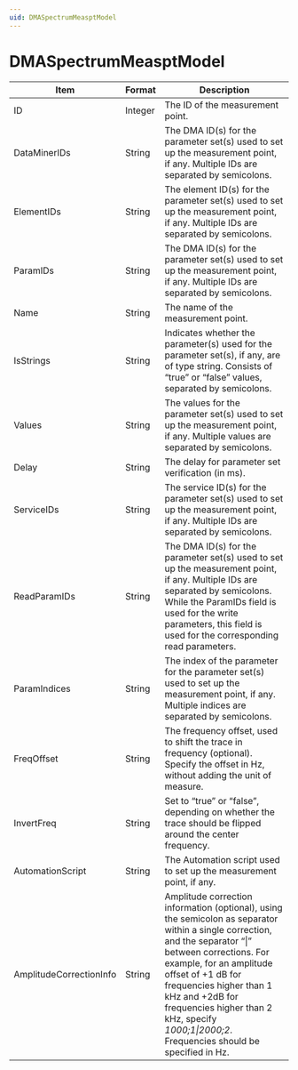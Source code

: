 ```yaml
---
uid: DMASpectrumMeasptModel
---
```


# DMASpectrumMeasptModel

| Item                    | Format  | Description                                                                                                                                                                                                                                                                                                                                                                   |
|-------------------------|---------|-------------------------------------------------------------------------------------------------------------------------------------------------------------------------------------------------------------------------------------------------------------------------------------------------------------------------------------------------------------------------------|
| ID                      | Integer | The ID of the measurement point.                                                                                                                                                                                                                                                                                                                                              |
| DataMinerIDs            | String  | The DMA ID(s) for the parameter set(s) used to set up the measurement point, if any. Multiple IDs are separated by semicolons.                                                                                                                                                                                                                                                |
| ElementIDs              | String  | The element ID(s) for the parameter set(s) used to set up the measurement point, if any. Multiple IDs are separated by semicolons.                                                                                                                                                                                                                                            |
| ParamIDs                | String  | The DMA ID(s) for the parameter set(s) used to set up the measurement point, if any. Multiple IDs are separated by semicolons.                                                                                                                                                                                                                                                |
| Name                    | String  | The name of the measurement point.                                                                                                                                                                                                                                                                                                                                            |
| IsStrings               | String  | Indicates whether the parameter(s) used for the parameter set(s), if any, are of type string. Consists of “true” or “false” values, separated by semicolons.                                                                                                                                                                                                                  |
| Values                  | String  | The values for the parameter set(s) used to set up the measurement point, if any. Multiple values are separated by semicolons.                                                                                                                                                                                                                                                |
| Delay                   | String  | The delay for parameter set verification (in ms).                                                                                                                                                                                                                                                                                                                             |
| ServiceIDs              | String  | The service ID(s) for the parameter set(s) used to set up the measurement point, if any. Multiple IDs are separated by semicolons.                                                                                                                                                                                                                                            |
| ReadParamIDs            | String  | The DMA ID(s) for the parameter set(s) used to set up the measurement point, if any. Multiple IDs are separated by semicolons. While the ParamIDs field is used for the write parameters, this field is used for the corresponding read parameters.                                                                                                                           |
| ParamIndices            | String  | The index of the parameter for the parameter set(s) used to set up the measurement point, if any. Multiple indices are separated by semicolons.                                                                                                                                                                                                                               |
| FreqOffset              | String  | The frequency offset, used to shift the trace in frequency (optional). Specify the offset in Hz, without adding the unit of measure.                                                                                                                                                                                                                                          |
| InvertFreq              | String  | Set to “true” or “false”, depending on whether the trace should be flipped around the center frequency.                                                                                                                                                                                                                                                                       |
| AutomationScript        | String  | The Automation script used to set up the measurement point, if any.                                                                                                                                                                                                                                                                                                           |
| AmplitudeCorrectionInfo | String  | Amplitude correction information (optional), using the semicolon as separator within a single correction, and the separator “\|” between corrections. For example, for an amplitude offset of +1 dB for frequencies higher than 1 kHz and +2dB for frequencies higher than 2 kHz, specify *1000;1\|2000;2*. Frequencies should be specified in Hz. |
